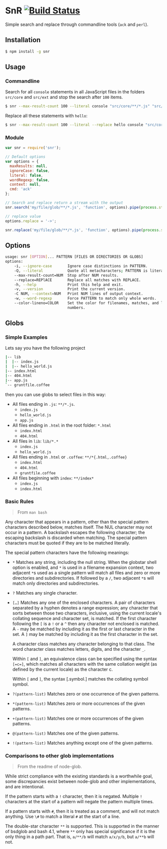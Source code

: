 # SnR [![Build Status](https://travis-ci.org/codio/snr.png)](https://travis-ci.org/codio/snr)

Simple search and replace through commandline tools (`ack` and `perl`).

## Installation

```bash
$ npm install -g snr
```

## Usage

### Commandline

Search for all `console` statements in all JavaScript files in the folders `src/core` and
`src/ext` and stop the search after `100` items.

```bash
$ snr --max-result-count 100 --literal console "src/core/**/*.js" "src/ext/**/*.js"
```

Replace all these statements with `hello`:
```bash
$ snr --max-result-count 100 --literal --replace hello console "src/core/**/*.js" "src/ext/**/*.js"
```


### Module

```js
var snr = require('snr');

// Default options
var options = {
  maxResults: null,
  ignoreCase: false,
  literal: false,
  wordRegexp: false,
  context: null,
  cmd: 'ack'
};

// Search and replace return a stream with the output
snr.search('my/file/glob/**/*.js', 'function', options).pipe(process.stdout);

// replace value
options.replace = '->';

snr.replace('my/file/glob/**/*.js', 'function', options).pipe(process.stdout);
```

## Options

```bash
usage: snr [OPTION]... PATTERN [FILES OR DIRECTORIES OR GLOBS]
options:
    -i, --ignore-case       Ignore case distinctions in PATTERN.
    -Q, --literal           Quote all metacharacters; PATTERN is literal.
    --max-result-count=NUM  Stop after NUM results.
    --replace=REPlACE       Replace all matches with REPLACE.
    -h, --help              Print this help and exit.
    -v, --version           Print the current version.
    -C NUM, --context=NUM   Print NUM lines of output context.
    -w, --word-regexp       Force PATTERN to match only whole words.
    --color-lineno=COLOR    Set the color for filenames, matches, and line
                            numbers.
```



## Globs


### Simple Examples

Lets say you have the following project

```bash
|-- lib
|  |-- index.js
|  |-- hello_world.js
|-- index.html
|-- 404.html
|-- app.js
`-- gruntfile.coffee
```

then you can use globs to select files in this way:

* All files ending in `.js`: `**/*.js`.
  * `index.js`
  * `hello_world.js`
  * `app.js`
* All files ending in `.html` in the root folder: `*.html`
  * `index.html`
  * `404.html`
* All files in `lib`: `lib/*.*`
  * `index.js`
  * `hello_world.js`
* All files ending in `.html` or `.coffee`: `**/*{.html,.coffee}`
  * `index.html`
  * `404.html`
  * `gruntfile.coffee`
* All files beginning with `index`: `**/index*`
  * `index.js`
  * `index.html`

### Basic Rules

> From `man bash`

Any character that appears in a pattern, other than the special pattern characters described below,
matches itself. The NUL character may not occur in a pattern. A backslash escapes the following
character; the escaping backslash is discarded when matching. The special pattern characters must
be quoted if they are to be matched literally.

The special pattern characters have the following meanings:

* `*` Matches any string, including the null string. When the globstar shell option is enabled,
  and `*` is used in a filename expansion context, two adjacent `*`s used as a single pattern will
  match all files and zero or more directories and subdirectories. If followed by a `/`, two adjacent
  `*`s will match only directories and subdirectories.

* `?` Matches any single character.

* `[…]` Matches any one of the enclosed characters. A pair of characters separated by a hyphen denotes a
  range expression; any character that sorts between those two characters, inclusive, using the current locale's
  collating sequence and character set, is matched. If the first character following the `[` is a `!` or a `^`
  then any character not enclosed is matched. A `-` may be matched by including it as the first or last character
  in the set. A `]` may be matched by including it as the first character in the set.

  A character class matches any character belonging to that class. The word character class matches letters, digits,
  and the character `_`.

  Within `[` and `]`, an equivalence class can be specified using the syntax `[=c=]`, which matches all characters with
  the same collation weight (as defined by the current locale) as the character c.

  Within `[` and `]`, the syntax [.symbol.] matches the collating symbol symbol.

* `?(pattern-list)` Matches zero or one occurrence of the given patterns.

* `*(pattern-list)` Matches zero or more occurrences of the given patterns.

* `+(pattern-list)` Matches one or more occurrences of the given patterns.

* `@(pattern-list)` Matches one of the given patterns.

* `!(pattern-list)` Matches anything except one of the given patterns.

### Comparisons to other glob implementations

> From the readme of node-glob.


While strict compliance with the existing standards is a worthwhile
goal, some discrepancies exist between node-glob and other
implementations, and are intentional.

If the pattern starts with a `!` character, then it is negated. Multiple `!`
characters at the start of a pattern will negate the pattern multiple
times.

If a pattern starts with `#`, then it is treated as a comment, and
will not match anything.  Use `\#` to match a literal `#` at the
start of a line.

The double-star character `**` is supported. This is supported in the manner of
bsdglob and bash 4.1, where `**` only has special significance if it is the only
thing in a path part.  That is, `a/**/b` will match `a/x/y/b`, but
`a/**b` will not.

